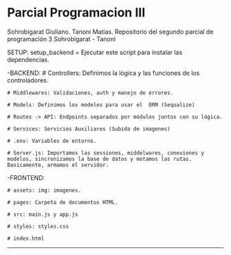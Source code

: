 # Parcial Programacion III
Sohrobigarat Giuliano. Tanoni Matias.
Repositorio del segundo parcial de programación 3 Sohrobigarat - Tanoni

SETUP: setup_backend = Ejecutar este script para instalar las dependencias.

-BACKEND:
    # Controllers: Definimos la lógica y las funciones de los controladores.

    # Middlewares: Validaciones, auth y manejo de errores.

    # Models: Definimos los modelos para usar el  ORM (Sequalize)

    # Routes -> API: Endpoints separados por módulos juntos con su lógica.

    # Services: Servicios Auxiliares (Subida de imagenes)

    # .env: Variables de entorno.

    # Server.js: Importamos las sessiones, middelwares, conexiones y modelos, sincronizamos la base de datos y motamos las rutas. Basicamente, armamos el servidor.

-FRONTEND:

    # assets: img: imagenes.

    # pages: Carpeta de documentos HTML.

    # src: main.js y app.js

    # styles: styles.css
    
    # index.html
    
--------------

